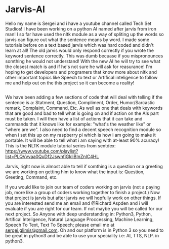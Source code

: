 # Jarvis-AI
Hello my name is Sergei and i have a youtube channel called Tech Set Studios! I have been working on a python AI named after jarvis from iron man! I so far have used the nltk module as a way of spliting up the words so jarvis can figure out what the sentence means by word. I made some tutorials before on a text based jarvis which was hard coded and didn't learn at all! The old jarvis would only respond correctly if you wrote the keyword sentence correctly. This was dumb becuase if you mispronounces somthing he would not understand! With the new AI he will try to see what the closest match is and if he's not sure he will ask for reasurance! I'm hoping to get developers and programers that know more about nltk and other important topics like Speech to text or Artifical inteligence to follow me and help out on the this project so it can become a reality!





<img src="https://github.com/techsetonyoutube/Jarvis-AI/blob/master/Jarvis%20Desktop%20backround.jpg" alt=""/>



We have been adding a few sections of code that will deal with telling if the sentence is a: Statment, Question, Compliment, Order, Humor/Sarcastic remark, Complaint, Command, Etc. As well as one that deals with keywords that are good and bad to tell what is going on and if action on the AIs part must be taken. I will then have a list of actions that it can take and cammands that it knows like for example: "what's the weather like" or "where are we". I also need to find a decent speech recognition module so when i set this up on my raspberry pi which is how i am going to make it portable. It will be able to tell what i am saying with at-least 90% acuracy! This is the NLTK module tutorial series from sentdex: https://www.youtube.com/playlist?list=PLQVvvaa0QuDf2JswnfiGkliBInZnIC4HL

Jarvis, right now is almost able to tell if somthing is a question or a greeting we are working on getting him to know what the input is: Question, Greeting, Command, etc. 

If you would like to join our team of coders working on jarvis (not a paying job, more like a group of coders working together to finish a project.) Now that project is jarvis but after jarvis we will hopfully work on other things. If you are interested send me an email and @Richard Aspden and i will evaluate if you are right for our team. If not maybe you will be called for our next project. So Anyone with deep understanding in: Python3, Python, Artifical Inteligence, Natural Language Proccessing, Machine Learning, Speech To Text, Text To Speech; please email me at sergei.glimis@gmail.com. Oh and our platform is in Python 3 so you need to be great in python3 and be able to use your speciality i.e: AI, TTS, NLP. in python3.
